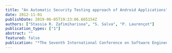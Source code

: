 ```yaml
---
title: "An Automatic Security Testing approach of Android Applications"
date: 2012-11-01
publishDate: 2019-06-05T19:23:06.665154Z
authors: ["Stassia R. Zafimiharisoa", "S. Salva", "P. Laurençot"]
publication_types: ["1"]
abstract: ""
featured: false
publication: "*The Seventh International Conference on Software Engineering Advances (ICSEA 2012)*"
---
```


